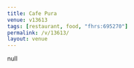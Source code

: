 ```yaml
---
title: Cafe Pura
venue: v13613
tags: [restaurant, food, "fhrs:695270"]
permalink: /v/13613/
layout: venue
---
```

null